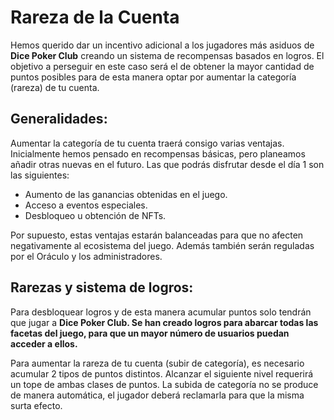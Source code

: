 # Rareza de la Cuenta

Hemos querido dar un incentivo adicional a los jugadores más asiduos de **Dice Poker Club** creando un sistema de recompensas basados en logros. El objetivo a perseguir en este caso será el de obtener la mayor cantidad de puntos posibles para de esta manera optar por aumentar la categoría (rareza) de tu cuenta. 
## Generalidades:

Aumentar la categoría de tu cuenta traerá consigo varias ventajas. Inicialmente hemos pensado en recompensas básicas, pero planeamos añadir otras nuevas en el futuro. Las que podrás disfrutar desde el día 1 son las siguientes:

- Aumento de las ganancias obtenidas en el juego.
- Acceso a eventos especiales.
- Desbloqueo u obtención de NFTs.

Por supuesto, estas ventajas estarán balanceadas para que no afecten negativamente al ecosistema del juego. Además también serán reguladas por el Oráculo y los administradores.
## Rarezas y sistema de logros:

Para desbloquear logros y de esta manera acumular puntos solo tendrán que jugar a **Dice Poker Club. Se han creado logros para abarcar todas las facetas del juego, para que un mayor número de usuarios puedan acceder a ellos.**

Para aumentar la rareza de tu cuenta (subir de categoría), es necesario acumular 2 tipos de puntos distintos. Alcanzar el siguiente nivel requerirá un tope de ambas clases de puntos. La subida de categoría no se produce de manera automática, el jugador deberá reclamarla para que la misma surta efecto.
